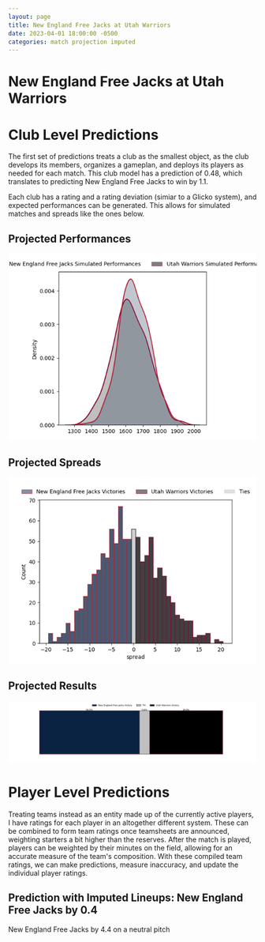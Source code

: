 ```yaml
---  
layout: page  
title: New England Free Jacks at Utah Warriors  
date: 2023-04-01 18:00:00 -0500  
categories: match projection imputed  
---
```

# New England Free Jacks at Utah Warriors

# Club Level Predictions


The first set of predictions treats a club as the smallest object, as the club develops its members, organizes a gameplan, and deploys its players as needed for each match. This club model has a prediction of 0.48, which translates to predicting New England Free Jacks to win by 1.1.

Each club has a rating and a rating deviation (simiar to a Glicko system), and expected performances can be generated. This allows for simulated matches and spreads like the ones below.
## Projected Performances


![Projected Performances](plots/performances_2023-04-01-UtahWarriors-NewEnglandFreeJacks.png)
## Projected Spreads


![Projected Spreads](plots/spreads_2023-04-01-UtahWarriors-NewEnglandFreeJacks.png)
## Projected Results


![Projected Results](plots/resultbar_2023-04-01-UtahWarriors-NewEnglandFreeJacks.png)
# Player Level Predictions


Treating teams instead as an entity made up of the currently active players, I have ratings for each player in an altogether different system. These can be combined to form team ratings once teamsheets are announced, weighting starters a bit higher than the reserves. After the match is played, players can be weighted by their minutes on the field, allowing for an accurate measure of the team's composition. With these compiled team ratings, we can make predictions, measure inaccuracy, and update the individual player ratings.
## Prediction with Imputed Lineups: New England Free Jacks by 0.4


New England Free Jacks by 4.4 on a neutral pitch

